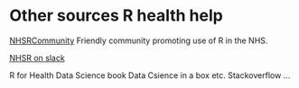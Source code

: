 # Other sources R health help


[NHSRCommunity](https://nhsrcommunity.com/) Friendly community promoting use of R in the NHS.

[NHSR on slack](http://nhsrcommunity.slack.com/)

R for Health Data Science book
Data Csience in a box etc.
Stackoverflow
...









